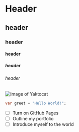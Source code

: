# Header
## header
### header
#### header
##### header
###### header
![Image of Yaktocat](https://octodex.github.com/images/yaktocat.png)
``` dart
var greet = "Hello World!";
```
- [ ] Turn on GitHub Pages
- [ ] Outline my portfolio
- [ ] Introduce myself to the world
